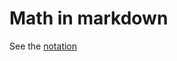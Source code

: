 # Math in markdown

See the [notation](https://www.upyesp.org/posts/makrdown-vscode-math-notation/)
